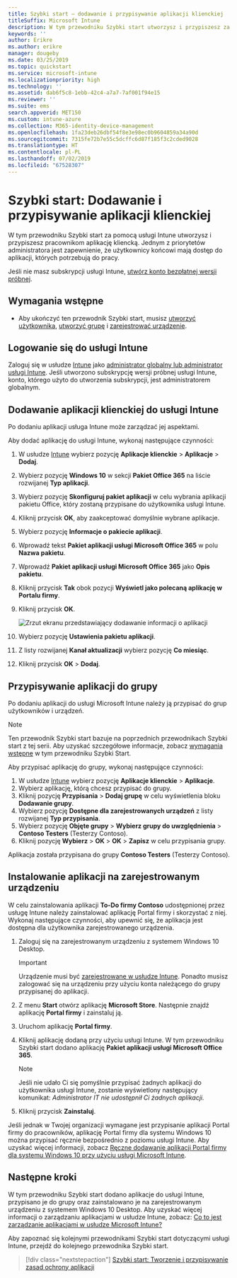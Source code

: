 ```yaml
---
title: Szybki start — dodawanie i przypisywanie aplikacji klienckiej
titleSuffix: Microsoft Intune
description: W tym przewodniku Szybki start utworzysz i przypiszesz za pomocą usługi Microsoft Intune aplikację kliencką.
keywords: ''
author: Erikre
ms.author: erikre
manager: dougeby
ms.date: 03/25/2019
ms.topic: quickstart
ms.service: microsoft-intune
ms.localizationpriority: high
ms.technology: ''
ms.assetid: dab6f5c8-1ebb-42c4-a7a7-7af001f94e15
ms.reviewer: ''
ms.suite: ems
search.appverid: MET150
ms.custom: intune-azure
ms.collection: M365-identity-device-management
ms.openlocfilehash: 1fa23deb26dbf54f8e3e98ec0b9604859a34a90d
ms.sourcegitcommit: 7315fe72b7e55c5dcffc6d87f185f3c2cded9028
ms.translationtype: HT
ms.contentlocale: pl-PL
ms.lasthandoff: 07/02/2019
ms.locfileid: "67528307"
---
```

# <a name="quickstart-add-and-assign-a-client-app"></a>Szybki start: Dodawanie i przypisywanie aplikacji klienckiej

W tym przewodniku Szybki start za pomocą usługi Intune utworzysz i przypiszesz pracownikom aplikację kliencką. Jednym z priorytetów administratora jest zapewnienie, że użytkownicy końcowi mają dostęp do aplikacji, których potrzebują do pracy. 

Jeśli nie masz subskrypcji usługi Intune, [utwórz konto bezpłatnej wersji próbnej](free-trial-sign-up.md).

## <a name="prerequisites"></a>Wymagania wstępne

- Aby ukończyć ten przewodnik Szybki start, musisz [utworzyć użytkownika](quickstart-create-user.md), [utworzyć grupę](quickstart-create-group.md) i [zarejestrować urządzenie](quickstart-setup-auto-enrollment.md).

## <a name="sign-in-to-intune"></a>Logowanie się do usługi Intune

Zaloguj się w usłudze [Intune](https://aka.ms/intuneportal) jako [administrator globalny lub administrator usługi Intune](users-add.md#types-of-administrators). Jeśli utworzono subskrypcję wersji próbnej usługi Intune, konto, którego użyto do utworzenia subskrypcji, jest administratorem globalnym.

## <a name="add-the-client-app-to-intune"></a>Dodawanie aplikacji klienckiej do usługi Intune

Po dodaniu aplikacji usługa Intune może zarządzać jej aspektami. 

Aby dodać aplikację do usługi Intune, wykonaj następujące czynności:

1. W usłudze [Intune](https://aka.ms/intuneportal) wybierz pozycję **Aplikacje klienckie** > **Aplikacje** > **Dodaj**. 
2. Wybierz pozycję **Windows 10** w sekcji **Pakiet Office 365** na liście rozwijanej **Typ aplikacji**.
3. Wybierz pozycję **Skonfiguruj pakiet aplikacji** w celu wybrania aplikacji pakietu Office, który zostaną przypisane do użytkownika usługi Intune.
4. Kliknij przycisk **OK**, aby zaakceptować domyślnie wybrane aplikacje.
5. Wybierz pozycję **Informacje o pakiecie aplikacji**.
6. Wprowadź tekst **Pakiet aplikacji usługi Microsoft Office 365** w polu **Nazwa pakietu**.
7. Wprowadź **Pakiet aplikacji usługi Microsoft Office 365** jako **Opis pakietu**.
8. Kliknij przycisk **Tak** obok pozycji **Wyświetl jako polecaną aplikację w Portalu firmy**.
9. Kliknij przycisk **OK**.

    ![Zrzut ekranu przedstawiający dodawanie informacji o aplikacji](media/quickstart-add-assign-app/quickstart-add-assign-app-01.png)

8. Wybierz pozycję **Ustawienia pakietu aplikacji**.
9. Z listy rozwijanej **Kanał aktualizacji** wybierz pozycję **Co miesiąc**.
10. Kliknij przycisk **OK** > **Dodaj**.

## <a name="assign-the-app-to-a-group"></a>Przypisywanie aplikacji do grupy

Po dodaniu aplikacji do usługi Microsoft Intune należy ją przypisać do grup użytkowników i urządzeń.

> [!NOTE]
> Ten przewodnik Szybki start bazuje na poprzednich przewodnikach Szybki start z tej serii. Aby uzyskać szczegółowe informacje, zobacz [wymagania wstępne](quickstart-add-assign-app.md#prerequisites) w tym przewodniku Szybki Start.

Aby przypisać aplikację do grupy, wykonaj następujące czynności:
1. W usłudze [Intune](https://aka.ms/intuneportal) wybierz pozycję **Aplikacje klienckie** > **Aplikacje**. 
2. Wybierz aplikację, którą chcesz przypisać do grupy.
3. Kliknij pozycję **Przypisania** > **Dodaj grupę** w celu wyświetlenia bloku **Dodawanie grupy**.
4. Wybierz pozycję **Dostępne dla zarejestrowanych urządzeń** z listy rozwijanej **Typ przypisania**. 
5. Wybierz pozycję **Objęte grupy** > **Wybierz grupy do uwzględnienia** > **Contoso Testers** (Testerzy Contoso).
6. Kliknij pozycję **Wybierz** > **OK** > **OK** > **Zapisz** w celu przypisania grupy.

Aplikacja została przypisana do grupy **Contoso Testers** (Testerzy Contoso).

## <a name="install-the-app-on-the-enrolled-device"></a>Instalowanie aplikacji na zarejestrowanym urządzeniu

W celu zainstalowania aplikacji **To-Do firmy Contoso** udostępnionej przez usługę Intune należy zainstalować aplikację Portal firmy i skorzystać z niej. Wykonaj następujące czynności, aby upewnić się, że aplikacja jest dostępna dla użytkownika zarejestrowanego urządzenia.

1. Zaloguj się na zarejestrowanym urządzeniu z systemem Windows 10 Desktop.

    > [!IMPORTANT]
    > Urządzenie musi być [zarejestrowane w usłudze Intune](quickstart-enroll-windows-device.md). Ponadto musisz zalogować się na urządzeniu przy użyciu konta należącego do grupy przypisanej do aplikacji.

2. Z menu **Start** otwórz aplikację **Microsoft Store**. Następnie znajdź aplikację **Portal firmy** i zainstaluj ją.
3. Uruchom aplikację **Portal firmy**.
4. Kliknij aplikację dodaną przy użyciu usługi Intune. W tym przewodniku Szybki start dodano aplikację **Pakiet aplikacji usługi Microsoft Office 365**.

    > [!NOTE]
    > Jeśli nie udało Ci się pomyślnie przypisać żadnych aplikacji do użytkownika usługi Intune, zostanie wyświetlony następujący komunikat: *Administrator IT nie udostępnił Ci żadnych aplikacji.*

5. Kliknij przycisk **Zainstaluj**.

Jeśli jednak w Twojej organizacji wymagane jest przypisanie aplikacji Portal firmy do pracowników, aplikację Portal firmy dla systemu Windows 10 można przypisać ręcznie bezpośrednio z poziomu usługi Intune. Aby uzyskać więcej informacji, zobacz [Ręczne dodawanie aplikacji Portal firmy dla systemu Windows 10 przy użyciu usługi Microsoft Intune](store-apps-company-portal-app.md).

## <a name="next-steps"></a>Następne kroki

W tym przewodniku Szybki start dodano aplikacje do usługi Intune, przypisano je do grupy oraz zainstalowano je na zarejestrowanym urządzeniu z systemem Windows 10 Desktop. Aby uzyskać więcej informacji o zarządzaniu aplikacjami w usłudze Intune, zobacz: [Co to jest zarządzanie aplikacjami w usłudze Microsoft Intune?](app-management.md)

Aby zapoznać się kolejnymi przewodnikami Szybki start dotyczącymi usługi Intune, przejdź do kolejnego przewodnika Szybki start.

> [!div class="nextstepaction"]
> [Szybki start: Tworzenie i przypisywanie zasad ochrony aplikacji](quickstart-create-assign-app-policy.md)
